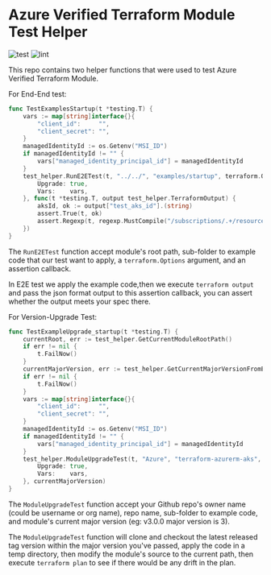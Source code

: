 # Azure Verified Terraform Module Test Helper

![test](https://img.shields.io/github/actions/workflow/status/Azure/terraform-module-test-helper/test?label=test)
![lint](https://img.shields.io/github/actions/workflow/status/Azure/terraform-module-test-helper/lint?label=lint)

This repo contains two helper functions that were used to test Azure Verified Terraform Module.

For End-End test:

```go
func TestExamplesStartup(t *testing.T) {
	vars := map[string]interface{}{
		"client_id":     "",
		"client_secret": "",
	}
	managedIdentityId := os.Getenv("MSI_ID")
	if managedIdentityId != "" {
		vars["managed_identity_principal_id"] = managedIdentityId
	}
	test_helper.RunE2ETest(t, "../../", "examples/startup", terraform.Options{
		Upgrade: true,
		Vars:    vars,
	}, func(t *testing.T, output test_helper.TerraformOutput) {
		aksId, ok := output["test_aks_id"].(string)
		assert.True(t, ok)
		assert.Regexp(t, regexp.MustCompile("/subscriptions/.+/resourceGroups/.+/providers/Microsoft.ContainerService/managedClusters/.+"), aksId)
	})
}
```

The `RunE2ETest` function accept module's root path, sub-folder to example code that our test want to apply, a `terraform.Options` argument, and an assertion callback.

In E2E test we apply the example code,then we execute `terraform output` and pass the json format output to this assertion callback, you can assert whether the output meets your spec there.

For Version-Upgrade Test:

```go
func TestExampleUpgrade_startup(t *testing.T) {
	currentRoot, err := test_helper.GetCurrentModuleRootPath()
	if err != nil {
		t.FailNow()
	}
	currentMajorVersion, err := test_helper.GetCurrentMajorVersionFromEnv()
	if err != nil {
		t.FailNow()
	}
	vars := map[string]interface{}{
		"client_id":     "",
		"client_secret": "",
	}
	managedIdentityId := os.Getenv("MSI_ID")
	if managedIdentityId != "" {
		vars["managed_identity_principal_id"] = managedIdentityId
	}
	test_helper.ModuleUpgradeTest(t, "Azure", "terraform-azurerm-aks", "examples/startup", currentRoot, terraform.Options{
		Upgrade: true,
		Vars:    vars,
	}, currentMajorVersion)
}
```

The `ModuleUpgradeTest` function accept your Github repo's owner name (could be username or org name), repo name, sub-folder to example code, and module's current major version (eg: v3.0.0 major version is 3).

The `ModuleUpgradeTest` function will clone and checkout the latest released tag version within the major version you've passed, apply the code in a temp directory, then modify the module's source to the current path, then execute `terraform plan` to see if there would be any drift in the plan.